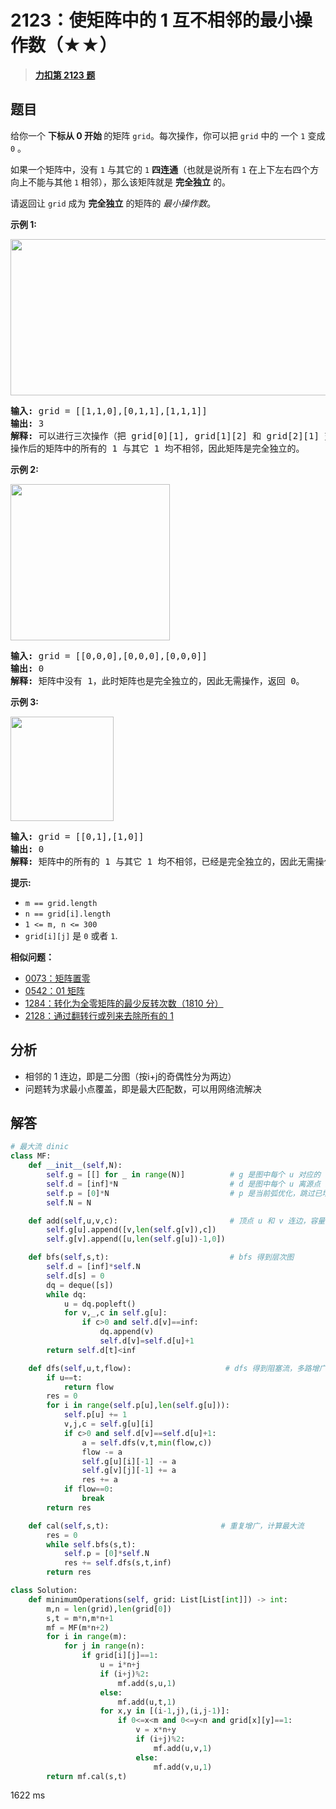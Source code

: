# 2123：使矩阵中的 1 互不相邻的最小操作数（★★）


> <u>**[力扣第 2123 题](https://leetcode.cn/problems/minimum-operations-to-remove-adjacent-ones-in-matrix/)**</u>

## 题目

<p>给你一个 <strong>下标从 0 开始 </strong>的矩阵 <code>grid</code>。每次操作，你可以把 <code>grid</code> 中的 一个 <code>1</code> 变成 <code>0</code> 。</p>

<p>如果一个矩阵中，没有 <code>1</code> 与其它的 <code>1</code> <strong>四连通</strong>（也就是说所有 <code>1</code> 在上下左右四个方向上不能与其他 <code>1</code> 相邻），那么该矩阵就是 <strong>完全独立</strong> 的。</p>

<p>请返回让 <code>grid</code> 成为 <strong>完全独立</strong> 的矩阵的 <em>最小操作数</em>。</p>



<p><strong>示例 1:</strong></p>
<img src="https://assets.leetcode.com/uploads/2021/12/23/image-20211223181501-1.png" style="width: 644px; height: 250px;">
<pre><strong>输入:</strong> grid = [[1,1,0],[0,1,1],[1,1,1]]
<strong>输出:</strong> 3
<strong>解释:</strong> 可以进行三次操作（把 grid[0][1], grid[1][2] 和 grid[2][1] 变成 0）。
操作后的矩阵中的所有的 1 与其它 1 均不相邻，因此矩阵是完全独立的。
</pre>

<p><strong>示例 2:</strong></p>
<img src="https://assets.leetcode.com/uploads/2021/12/23/image-20211223181518-2.png" style="height: 250px; width: 255px;">
<pre><strong>输入:</strong> grid = [[0,0,0],[0,0,0],[0,0,0]]
<strong>输出:</strong> 0
<strong>解释:</strong> 矩阵中没有 1，此时矩阵也是完全独立的，因此无需操作，返回 0。
</pre>

<p><strong>示例 3:</strong></p>
<img src="https://assets.leetcode.com/uploads/2021/12/23/image-20211223181817-3.png" style="width: 165px; height: 167px;">
<pre><strong>输入:</strong> grid = [[0,1],[1,0]]
<strong>输出:</strong> 0
<strong>解释:</strong> 矩阵中的所有的 1 与其它 1 均不相邻，已经是完全独立的，因此无需操作，返回 0。
</pre>



<p><strong>提示:</strong></p>

<ul>
<li><code>m == grid.length</code></li>
<li><code>n == grid[i].length</code></li>
<li><code>1 &lt;= m, n &lt;= 300</code></li>
<li><code>grid[i][j]</code> 是 <code>0</code> 或者 <code>1</code>.</li>
</ul>


**相似问题：**
- [0073：矩阵置零](/leetcode/0073)
- [0542：01 矩阵](/leetcode/0542)
- [1284：转化为全零矩阵的最少反转次数（1810 分）](/leetcode/1284)
- [2128：通过翻转行或列来去除所有的 1](/leetcode/2128)


## 分析

- 相邻的 1 连边，即是二分图（按i+j的奇偶性分为两边）
- 问题转为求最小点覆盖，即是最大匹配数，可以用网络流解决
## 解答

```python
# 最大流 dinic
class MF:
    def __init__(self,N):
        self.g = [[] for _ in range(N)]          # g 是图中每个 u 对应的 v 列表
        self.d = [inf]*N                         # d 是图中每个 u 离源点 s 的最小距离
        self.p = [0]*N                           # p 是当前弧优化，跳过已增广的边
        self.N = N

    def add(self,u,v,c):                         # 顶点 u 和 v 连边，容量 c
        self.g[u].append([v,len(self.g[v]),c])
        self.g[v].append([u,len(self.g[u])-1,0])

    def bfs(self,s,t):                           # bfs 得到层次图
        self.d = [inf]*self.N
        self.d[s] = 0
        dq = deque([s])
        while dq:
            u = dq.popleft()
            for v,_,c in self.g[u]:
                if c>0 and self.d[v]==inf:
                    dq.append(v)
                    self.d[v]=self.d[u]+1
        return self.d[t]<inf

    def dfs(self,u,t,flow):                     # dfs 得到阻塞流，多路增广+当前弧优化
        if u==t:
            return flow
        res = 0
        for i in range(self.p[u],len(self.g[u])):
            self.p[u] += 1
            v,j,c = self.g[u][i]
            if c>0 and self.d[v]==self.d[u]+1:
                a = self.dfs(v,t,min(flow,c))
                flow -= a
                self.g[u][i][-1] -= a
                self.g[v][j][-1] += a
                res += a
            if flow==0:
                break
        return res

    def cal(self,s,t):                         # 重复增广，计算最大流
        res = 0
        while self.bfs(s,t):
            self.p = [0]*self.N
            res += self.dfs(s,t,inf)
        return res   

class Solution:
    def minimumOperations(self, grid: List[List[int]]) -> int:
        m,n = len(grid),len(grid[0])
        s,t = m*n,m*n+1
        mf = MF(m*n+2)
        for i in range(m):
            for j in range(n):
                if grid[i][j]==1:
                    u = i*n+j
                    if (i+j)%2:
                        mf.add(s,u,1)
                    else:
                        mf.add(u,t,1)
                    for x,y in [(i-1,j),(i,j-1)]:
                        if 0<=x<m and 0<=y<n and grid[x][y]==1:
                            v = x*n+y
                            if (i+j)%2:
                                mf.add(u,v,1)
                            else:
                                mf.add(v,u,1)
        return mf.cal(s,t)
```
1622 ms
